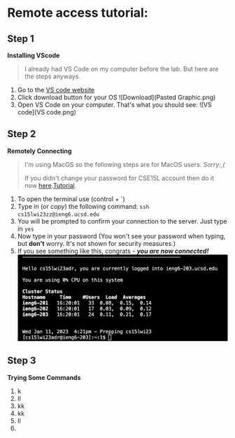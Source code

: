 # Remote access tutorial:
## Step 1
**Installing VScode**
> I already had VS Code on my computer before the lab. But here are the steps anyways.
1. Go to the [VS code website](https://code.visualstudio.com/download)
2. Click download button for your OS ![Download](Pasted Graphic.png)
3. Open VS Code on your computer.
That's what you should see:
![VS code](VS code.png)
## Step 2
**Remotely Connecting** 
> I'm using MacOS so the following steps are for MacOS users. *Sorry:,(*
> 
> If you didn't change your password for CSE15L account then do it now [here](https://sdacs.ucsd.edu/~icc/index.php).[Tutorial](https://docs.google.com/document/d/1hs7CyQeh-MdUfM9uv99i8tqfneos6Y8bDU0uhn1wqho/edit).
1. To open the terminal use (control + `)
2. Type in (or *copy*) the following command: `ssh cs15lwi23zz@ieng6.ucsd.edu`
3. You will be prompted to confirm your connection to the server. Just type in `yes`
4. Now type in your password (You won't see your password when typing, but **don't** worry. It's not shown for security measures.)
5. If you see something like this, congrats - ***you are now connected!***
![Login](login.png)
## Step 3
**Trying Some Commands**
1. k
2. ll
3. kk
4. kk
5. ll
6. 
